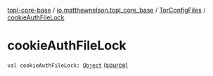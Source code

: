 [topl-core-base](../../index.md) / [io.matthewnelson.topl_core_base](../index.md) / [TorConfigFiles](index.md) / [cookieAuthFileLock](./cookie-auth-file-lock.md)

# cookieAuthFileLock

`val cookieAuthFileLock: `[`Object`](https://docs.oracle.com/javase/6/docs/api/java/lang/Object.html) [(source)](https://github.com/05nelsonm/TorOnionProxyLibrary-Android/blob/master/topl-core-base/src/main/java/io/matthewnelson/topl_core_base/TorConfigFiles.kt#L198)